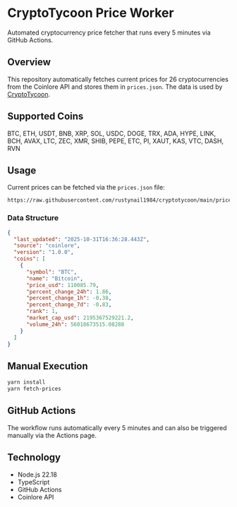 # CryptoTycoon Price Worker

Automated cryptocurrency price fetcher that runs every 5 minutes via GitHub Actions.

## Overview

This repository automatically fetches current prices for 26 cryptocurrencies from the Coinlore API and stores them in `prices.json`. The data is used by [CryptoTycoon](https://github.com/rustynail1984/cryptotycoon).

## Supported Coins

BTC, ETH, USDT, BNB, XRP, SOL, USDC, DOGE, TRX, ADA, HYPE, LINK, BCH, AVAX, LTC, ZEC, XMR, SHIB, PEPE, ETC, PI, XAUT, KAS, VTC, DASH, RVN

## Usage

Current prices can be fetched via the `prices.json` file:

```
https://raw.githubusercontent.com/rustynail1984/cryptotycoon/main/prices.json
```

### Data Structure

```json
{
  "last_updated": "2025-10-31T16:36:28.443Z",
  "source": "coinlore",
  "version": "1.0.0",
  "coins": [
    {
      "symbol": "BTC",
      "name": "Bitcoin",
      "price_usd": 110085.79,
      "percent_change_24h": 1.86,
      "percent_change_1h": -0.38,
      "percent_change_7d": -0.83,
      "rank": 1,
      "market_cap_usd": 2195367529221.2,
      "volume_24h": 56018673515.08288
    }
  ]
}
```

## Manual Execution

```bash
yarn install
yarn fetch-prices
```

## GitHub Actions

The workflow runs automatically every 5 minutes and can also be triggered manually via the Actions page.

## Technology

- Node.js 22.18
- TypeScript
- GitHub Actions
- Coinlore API
